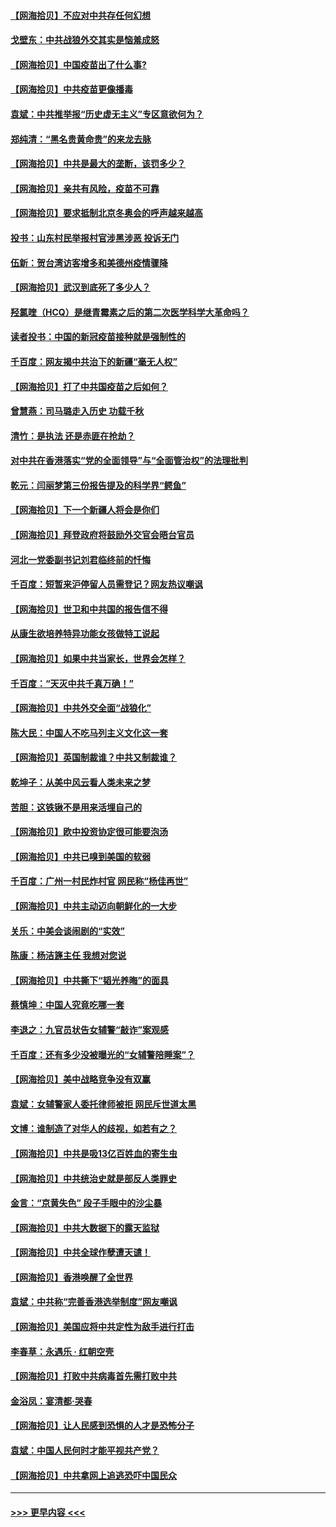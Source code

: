 #### [【网海拾贝】不应对中共存任何幻想](../pages/nsc993/n12881460.md?t=04160352) 
#### [戈壁东：中共战狼外交其实是恼羞成怒](../pages/nsc993/n12880392.md?t=04160352) 
#### [【网海拾贝】中国疫苗出了什么事?](../pages/nsc993/n12879124.md?t=04160352) 
#### [【网海拾贝】中共疫苗更像播毒](../pages/nsc993/n12876631.md?t=04160352) 
#### [袁斌：中共推举报“历史虚无主义”专区意欲何为？](../pages/nsc993/n12876530.md?t=04160352) 
#### [郑纯清：“黑名贵黄命贵”的来龙去脉](../pages/nsc993/n12875589.md?t=04160352) 
#### [【网海拾贝】中共是最大的垄断，该罚多少？](../pages/nsc993/n12874006.md?t=04160352) 
#### [【网海拾贝】亲共有风险，疫苗不可靠](../pages/nsc993/n12872224.md?t=04160352) 
#### [【网海拾贝】要求抵制北京冬奥会的呼声越来越高](../pages/nsc993/n12868962.md?t=04160352) 
#### [投书：山东村民举报村官涉黑涉恶 投诉无门](../pages/nsc993/n12869726.md?t=04160352) 
#### [伍新：贺台湾访客增多和美德州疫情骤降](../pages/nsc993/n12865651.md?t=04160352) 
#### [【网海拾贝】武汉到底死了多少人？](../pages/nsc993/n12863707.md?t=04160352) 
#### [羟氯喹（HCQ）是继青霉素之后的第二次医学科学大革命吗？](../pages/nsc993/n12638564.md?t=04160352) 
#### [读者投书：中国的新冠疫苗接种就是强制性的](../pages/nsc993/n12859932.md?t=04160352) 
#### [千百度：网友揭中共治下的新疆“毫无人权”](../pages/nsc993/n12858385.md?t=04160352) 
#### [【网海拾贝】打了中共国疫苗之后如何？](../pages/nsc993/n12857866.md?t=04160352) 
#### [曾慧燕：司马璐走入历史 功载千秋](../pages/nsc993/n12856996.md?t=04160352) 
#### [清竹：是执法 还是赤匪在抢劫？](../pages/nsc993/n12856952.md?t=04160352) 
#### [对中共在香港落实“党的全面领导”与“全面管治权”的法理批判](../pages/nsc993/n12856929.md?t=04160352) 
#### [乾元：闫丽梦第三份报告提及的科学界“鳄鱼”](../pages/nsc993/n12855985.md?t=04160352) 
#### [【网海拾贝】下一个新疆人将会是你们](../pages/nsc993/n12855864.md?t=04160352) 
#### [【网海拾贝】拜登政府将鼓励外交官会晤台官员](../pages/nsc993/n12853615.md?t=04160352) 
#### [河北一党委副书记刘君临终前的忏悔](../pages/nsc993/n12849420.md?t=04160352) 
#### [千百度：短暂来沪停留人员需登记？网友热议嘲讽](../pages/nsc993/n12853497.md?t=04160352) 
#### [【网海拾贝】世卫和中共国的报告信不得](../pages/nsc993/n12850902.md?t=04160352) 
#### [从康生欲培养特异功能女孩做特工说起](../pages/nsc993/n12849289.md?t=04160352) 
#### [【网海拾贝】如果中共当家长，世界会怎样？](../pages/nsc993/n12848436.md?t=04160352) 
#### [千百度：“天灭中共千真万确！”](../pages/nsc993/n12845659.md?t=04160352) 
#### [【网海拾贝】中共外交全面“战狼化”](../pages/nsc993/n12845607.md?t=04160352) 
#### [陈大民：中国人不吃马列主义文化这一套](../pages/nsc993/n12842496.md?t=04160352) 
#### [【网海拾贝】英国制裁谁？中共又制裁谁？](../pages/nsc993/n12840909.md?t=04160352) 
#### [乾坤子：从美中风云看人类未来之梦](../pages/nsc993/n12840590.md?t=04160352) 
#### [苦胆：这铁锹不是用来活埋自己的](../pages/nsc993/n12839512.md?t=04160352) 
#### [【网海拾贝】欧中投资协定很可能要泡汤](../pages/nsc993/n12835122.md?t=04160352) 
#### [【网海拾贝】中共已嗅到美国的软弱](../pages/nsc993/n12832411.md?t=04160352) 
#### [千百度：广州一村民炸村官 网民称“杨佳再世”](../pages/nsc993/n12832380.md?t=04160352) 
#### [【网海拾贝】中共主动迈向朝鲜化的一大步](../pages/nsc993/n12829887.md?t=04160352) 
#### [关乐：中美会谈闹剧的“实效”](../pages/nsc993/n12826698.md?t=04160352) 
#### [陈康：杨洁篪主任  我想对您说](../pages/nsc993/n12826609.md?t=04160352) 
#### [【网海拾贝】中共撕下“韬光养晦”的面具](../pages/nsc993/n12826459.md?t=04160352) 
#### [蔡慎坤：中国人究竟吃哪一套](../pages/nsc993/n12826010.md?t=04160352) 
#### [李退之：九官员状告女辅警“敲诈”案观感](../pages/nsc993/n12823984.md?t=04160352) 
#### [千百度：还有多少没被曝光的“女辅警陪睡案”？](../pages/nsc993/n12822136.md?t=04160352) 
#### [【网海拾贝】美中战略竞争没有双赢](../pages/nsc993/n12822105.md?t=04160352) 
#### [袁斌：女辅警家人委托律师被拒 网民斥世道太黑](../pages/nsc993/n12822004.md?t=04160352) 
#### [文博：谁制造了对华人的歧视，如若有之？](../pages/nsc993/n12821635.md?t=04160352) 
#### [【网海拾贝】中共是吸13亿百姓血的寄生虫](../pages/nsc993/n12819191.md?t=04160352) 
#### [【网海拾贝】中共统治史就是部反人类罪史](../pages/nsc993/n12816738.md?t=04160352) 
#### [金言：“京黄失色” 段子手眼中的沙尘暴](../pages/nsc993/n12815700.md?t=04160352) 
#### [【网海拾贝】中共大数据下的露天监狱](../pages/nsc993/n12811075.md?t=04160352) 
#### [【网海拾贝】中共全球作孽遭天谴！](../pages/nsc993/n12810258.md?t=04160352) 
#### [【网海拾贝】香港唤醒了全世界](../pages/nsc993/n12809100.md?t=04160352) 
#### [袁斌：中共称“完善香港选举制度”网友嘲讽](../pages/nsc993/n12808994.md?t=04160352) 
#### [【网海拾贝】美国应将中共定性为敌手进行打击](../pages/nsc993/n12806870.md?t=04160352) 
#### [李春草：永遇乐 · 红朝空壳](../pages/nsc993/n12805365.md?t=04160352) 
#### [【网海拾贝】打败中共病毒首先需打败中共](../pages/nsc993/n12803930.md?t=04160352) 
#### [金浴凤：宴清都‧哭春](../pages/nsc993/n12801601.md?t=04160352) 
#### [【网海拾贝】让人民感到恐惧的人才是恐怖分子](../pages/nsc993/n12799347.md?t=04160352) 
#### [袁斌：中国人民何时才能平视共产党？](../pages/nsc993/n12799306.md?t=04160352) 
#### [【网海拾贝】中共拿网上追逃恐吓中国民众](../pages/nsc993/n12796905.md?t=04160352) 

----
#### [ >>> 更早内容 <<< ](../indexes/nsc993-earlier.md)
